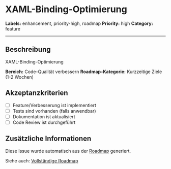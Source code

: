 # XAML-Binding-Optimierung

**Labels:** enhancement, priority-high, roadmap
**Priority:** high
**Category:** feature

---

## Beschreibung

XAML-Binding-Optimierung

**Bereich:** Code-Qualität verbessern
**Roadmap-Kategorie:** Kurzzeitige Ziele (1-2 Wochen)

## Akzeptanzkriterien

- [ ] Feature/Verbesserung ist implementiert
- [ ] Tests sind vorhanden (falls anwendbar)
- [ ] Dokumentation ist aktualisiert
- [ ] Code Review ist durchgeführt

## Zusätzliche Informationen

Diese Issue wurde automatisch aus der [Roadmap](../ROADMAP.md) generiert.

Siehe auch: [Vollständige Roadmap](../ROADMAP.md)